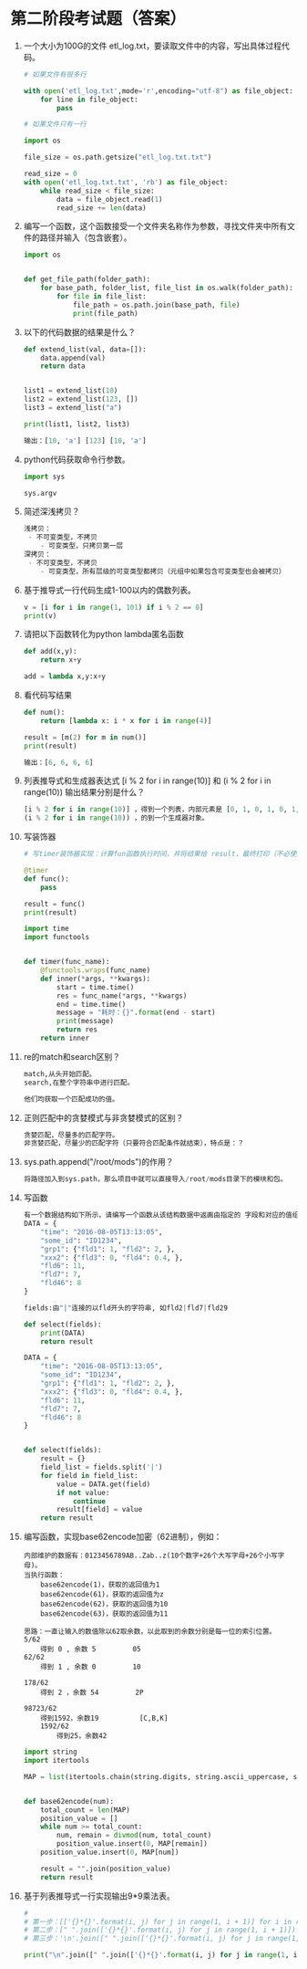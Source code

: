 # 第二阶段考试题（答案）

1. 一个大小为100G的文件 etl_log.txt，要读取文件中的内容，写出具体过程代码。

   ```python
   # 如果文件有很多行 
   
   with open('etl_log.txt',mode='r',encoding="utf-8") as file_object:
       for line in file_object:
           pass
   ```

   ```python
   # 如果文件只有一行
   
   import os
   
   file_size = os.path.getsize("etl_log.txt.txt")
   
   read_size = 0
   with open('etl_log.txt.txt', 'rb') as file_object:
       while read_size < file_size:
           data = file_object.read(1)
           read_size += len(data)
   ```

2. 编写一个函数，这个函数接受一个文件夹名称作为参数，寻找文件夹中所有文件的路径并输入（包含嵌套）。

   ```python
   import os
   
   
   def get_file_path(folder_path):
       for base_path, folder_list, file_list in os.walk(folder_path):
           for file in file_list:
               file_path = os.path.join(base_path, file)
               print(file_path)
   ```

3. 以下的代码数据的结果是什么？

   ```python
   def extend_list(val, data=[]):
       data.append(val)
       return data
   
   
   list1 = extend_list(10)
   list2 = extend_list(123, [])
   list3 = extend_list("a")
   
   print(list1, list2, list3)
   
   ```

   ```python
   输出：[10, 'a'] [123] [10, 'a']
   ```

4. python代码获取命令行参数。

   ```python
   import sys
   
   sys.argv
   ```

5. 简述深浅拷贝？

   ```python
   浅拷贝：
   	- 不可变类型，不拷贝
       - 可变类型，只拷贝第一层
   深拷贝：
   	- 不可变类型，不拷贝
       - 可变类型，所有层级的可变类型都拷贝（元组中如果包含可变类型也会被拷贝）
   ```

6. 基于推导式一行代码生成1-100以内的偶数列表。

   ```python
   v = [i for i in range(1, 101) if i % 2 == 0]
   print(v)
   
   ```

7. 请把以下函数转化为python lambda匿名函数

   ```python
   def add(x,y):  
       return x+y
   ```

   ```python
   add = lambda x,y:x+y
   ```

8. 看代码写结果

   ```python
   def num():
       return [lambda x: i * x for i in range(4)]
   
   result = [m(2) for m in num()]
   print(result)
   ```

   ```python
   输出：[6, 6, 6, 6]
   ```

9. 列表推导式和生成器表达式 [i % 2 for i in range(10)] 和 (i % 2 for i in range(10)) 输出结果分别是什么？

   ```python
   [i % 2 for i in range(10)] ，得到一个列表，内部元素是 [0, 1, 0, 1, 0, 1, 0, 1, 0, 1]
   (i % 2 for i in range(10)) ，的到一个生成器对象。
   ```

10. 写装饰器

    ```python
    # 写timer装饰器实现：计算fun函数执行时间，并将结果给 result，最终打印（不必使用datetime,使用time.time即可）。
    
    @timer
    def func():
        pass
    
    result = func()
    print(result) 
    ```

    ```python
    import time
    import functools
    
    
    def timer(func_name):
        @functools.wraps(func_name)
        def inner(*args, **kwargs):
            start = time.time()
            res = func_name(*args, **kwargs)
            end = time.time()
            message = "耗时：{}".format(end - start)
            print(message)
            return res
        return inner
    ```

11. re的match和search区别？

    ```python
    match,从头开始匹配。
    search,在整个字符串中进行匹配。
    
    他们均获取一个匹配成功的值。
    ```

12. 正则匹配中的贪婪模式与非贪婪模式的区别？

    ```python
    贪婪匹配，尽量多的匹配字符。
    非贪婪匹配，尽量少的匹配字符（只要符合匹配条件就结束），特点是：？
    ```

13. sys.path.append("/root/mods")的作用？

    ```python
    将路径加入到sys.path，那么项目中就可以直接导入/root/mods目录下的模块和包。
    ```

14. 写函数

    ```python
    有一个数据结构如下所示，请编写一个函数从该结构数据中返画由指定的 字段和对应的值组成的字典。如果指定字段不存在，则跳过该字段。
    DATA = {
        "time": "2016-08-05T13:13:05",
        "some_id": "ID1234",
        "grp1": {"fld1": 1, "fld2": 2, },
        "xxx2": {"fld3": 0, "fld4": 0.4, },
        "fld6": 11,
        "fld7": 7,
        "fld46": 8
    }
    
    fields:由"|"连接的以fld开头的字符串, 如fld2|fld7|fld29  
    
    def select(fields):
        print(DATA)
        return result
    ```

    ```python
    DATA = {
        "time": "2016-08-05T13:13:05",
        "some_id": "ID1234",
        "grp1": {"fld1": 1, "fld2": 2, },
        "xxx2": {"fld3": 0, "fld4": 0.4, },
        "fld6": 11,
        "fld7": 7,
        "fld46": 8
    }
    
    
    def select(fields):
        result = {}
        field_list = fields.split('|')
        for field in field_list:
            value = DATA.get(field)
            if not value:
                continue
            result[field] = value
        return result
    ```

15. 编写函数，实现base62encode加密（62进制），例如：

    ```
    内部维护的数据有：0123456789AB..Zab..z(10个数字+26个大写字母+26个小写字母)。
    当执行函数：
    	base62encode(1)，获取的返回值为1
    	base62encode(61)，获取的返回值为z
    	base62encode(62)，获取的返回值为10
    	base62encode(63)，获取的返回值为11
    ```

    ```
    思路：一直让输入的数值除以62取余数，以此取到的余数分别是每一位的索引位置。
    5/62
    	得到 0 , 余数 5         05
    62/62
    	得到 1 , 余数 0         10
    	
    178/62
    	得到 2 ，余数 54         2P
    	
    98723/62 
    	得到1592，余数19          [C,B,K]
    	1592/62
    		得到25，余数42
    ```

    ```python
    import string
    import itertools
    
    MAP = list(itertools.chain(string.digits, string.ascii_uppercase, string.ascii_lowercase))
    
    
    def base62encode(num):
        total_count = len(MAP)
        position_value = []
        while num >= total_count:
            num, remain = divmod(num, total_count)
            position_value.insert(0, MAP[remain])
        position_value.insert(0, MAP[num])
    
        result = "".join(position_value)
        return result
    ```

16. 基于列表推导式一行实现输出9*9乘法表。

    ```python
    # 
    # 第一步：[['{}*{}'.format(i, j) for j in range(1, i + 1)] for i in range(1, 10)]
    # 第二步：[" ".join(['{}*{}'.format(i, j) for j in range(1, i + 1)]) for i in range(1, 10)]
    # 第三步：'\n'.join([" ".join(['{}*{}'.format(i, j) for j in range(1, i + 1)]) for i in range(1, 10)])
    ```

    ```python
    print("\n".join([" ".join(['{}*{}'.format(i, j) for j in range(1, i + 1)]) for i in range(1, 10)]))
    ```

